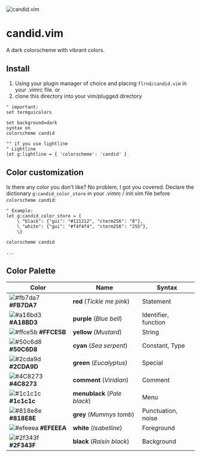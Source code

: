 ![candid.vim](https://github.com/flrnprz/candid.vim/blob/master/candid-screen.png)

# candid.vim

A dark colorscheme with vibrant colors.

## Install

1. Using your plugin manager of choice and placing `flrnd/candid.vim` in your .vimrc file.
   or
2. clone this directory into your vim/plugged directory

```vim
" important:
set termguicolors

set background=dark
syntax on
colorscheme candid

"" if you use lightline
" Lightline
let g:lightline = { 'colorscheme': 'candid' }
```
## Color customization

Is there any color you don't like? No problem, I got you covered.
Declare the dictionary `g:candid_color_store` in your .vimrc / init.vim file before `colorscheme candid`:

```vim
" Example:
let g:candid_color_store = {
    \ "black": {"gui": "#121212", "cterm256": "0"},
    \ "white": {"gui": "#f4f4f4", "cterm256": "255"},
    \}

colorscheme candid

...

```

## Color Palette
| Color                                                                | Name             | Syntax     |
-----------------------------------------------------------------------|------------------|------------|
| ![#fb7da7](https://placehold.it/15/fb7da7/000000?text=+) **#FB7DA7** | **red** (_Tickle me pink_) | Statement|
| ![#a18bd3](https://placehold.it/15/a18bd3/000000?text=+) **#A18BD3** | **purple** (_Blue bell_)      | Identifier, function |
| ![#ffce5b](https://placehold.it/15/ffce5b/000000?text=+) **#FFCE5B** | **yellow** (_Mustard_)        | String |
| ![#50c6d8](https://placehold.it/15/50c6d8/000000?text=+) **#50C6D8** | **cyan** (_Sea serpent_)    | Constant, Type |
| ![#2cda9d](https://placehold.it/15/2cda9d/000000?text=+) **#2CDA9D** | **green** (_Eucalyptus_)     | Special |
| ![#4C8273](https://placehold.it/15/4C8273/000000?text=+) **#4C8273** | **comment** (_Viridian_)       | Comment |
| ![#1c1c1c](https://placehold.it/15/1c1c1c/000000?text=+) **#1c1c1c** | **menublack** (_Pale black_)     | Menu       |
| ![#818e8e](https://placehold.it/15/818e8e/000000?text=+) **#818E8E** | **grey** (_Mummys tomb_)    | Punctuation, noise |
| ![#efeeea](https://placehold.it/15/efeeea/000000?text=+) **#EFEEEA** | **white** (_Isabelline_)     | Foreground |
| ![#2f343f](https://placehold.it/15/2f343f/000000?text=+) **#2F343F** | **black** (_Raisin black_)   | Background |

